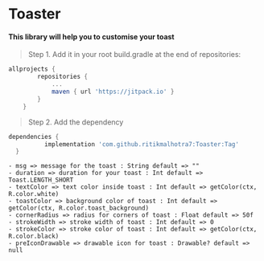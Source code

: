 # Toaster
#### This library will help you to customise your toast

> Step 1. Add it in your root build.gradle at the end of repositories:
```gradle
allprojects {
		repositories {
			...
			maven { url 'https://jitpack.io' }
		}
	}
  ```
  > Step 2. Add the dependency
  ```gradle
  dependencies {
	        implementation 'com.github.ritikmalhotra7:Toaster:Tag'
	}
  ```
	- msg => message for the toast : String default => ""
	- duration => duration for your toast : Int default => Toast.LENGTH_SHORT
	- textColor => text color inside toast : Int default => getColor(ctx, R.color.white)
	- toastColor => background color of toast : Int default => getColor(ctx, R.color.toast_background)
	- cornerRadius => radius for corners of toast : Float default => 50f
	- strokeWidth => stroke width of toast : Int default => 0
	- strokeColor => stroke color of toast : Int default => getColor(ctx, R.color.black)
	- preIconDrawable => drawable icon for toast : Drawable? default => null
